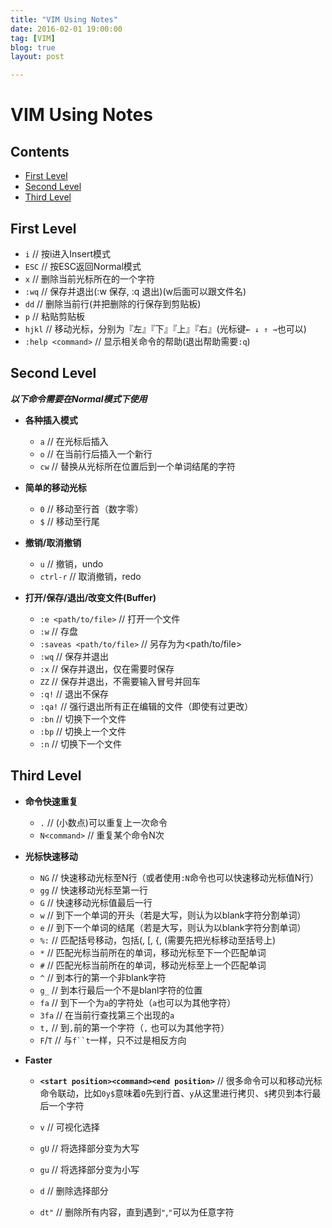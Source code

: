 ```yaml
---
title: "VIM Using Notes"
date: 2016-02-01 19:00:00
tag: [VIM]
blog: true
layout: post

---
```


# VIM Using Notes

## Contents
- [First Level](#First-Level)
- [Second Level](#Second-Level)
- [Third Level](#Third-Level)


## First Level

- ` i `	// 按i进入Insert模式
- ` ESC `	// 按ESC返回Normal模式
- ` x `	// 删除当前光标所在的一个字符
- ` :wq `	// 保存并退出(:w 保存, :q 退出)(w后面可以跟文件名)
- ` dd `	// 删除当前行(并把删除的行保存到剪贴板)
- ` p `	// 粘贴剪贴板
- ` hjkl `	// 移动光标，分别为『左』『下』『上』『右』(光标键` ← ↓ ↑ → `也可以)
- ` :help <command> `	// 显示相关命令的帮助(退出帮助需要` :q `)

## Second Level

***以下命令需要在Normal模式下使用***

- **各种插入模式**
	- ` a `	// 在光标后插入
	- ` o `	// 在当前行后插入一个新行
	- ` cw `	// 替换从光标所在位置后到一个单词结尾的字符
	
- **简单的移动光标**
	- ` 0 `	// 移动至行首（数字零）
	- ` $ `	// 移动至行尾
	
- **撤销/取消撤销**
	- ` u `	// 撤销，undo
	- ` ctrl-r `	// 取消撤销，redo

- **打开/保存/退出/改变文件(Buffer)**
	- ` :e <path/to/file> `	// 打开一个文件
	- ` :w `	// 存盘
	- ` :saveas <path/to/file> `	// 另存为为<path/to/file>
	- ` :wq `	// 保存并退出
	- ` :x `	// 保存并退出，仅在需要时保存
	- ` ZZ `	// 保存并退出，不需要输入冒号并回车
	- ` :q! `	// 退出不保存
	- ` :qa! `	// 强行退出所有正在编辑的文件（即使有过更改）
	- ` :bn `	// 切换下一个文件
	- ` :bp `	// 切换上一个文件
	- ` :n `	// 切换下一个文件
	
## Third Level

- **命令快速重复**
	- ` . `	// (小数点)可以重复上一次命令
	- ` N<command> `	// 重复某个命令N次
	
- **光标快速移动**
	- ` NG `	// 快速移动光标至N行（或者使用` :N `命令也可以快速移动光标值N行）
	- ` gg `	// 快速移动光标至第一行
	- ` G `	// 快速移动光标值最后一行
	- ` w `	// 到下一个单词的开头（若是大写，则认为以blank字符分割单词）
	- ` e `	// 到下一个单词的结尾（若是大写，则认为以blank字符分割单词）
	- ` %: `	// 匹配括号移动，包括(, [, {, (需要先把光标移动至括号上)
	- ` * `	// 匹配光标当前所在的单词，移动光标至下一个匹配单词
	- ` # `	// 匹配光标当前所在的单词，移动光标至上一个匹配单词
	- ` ^ `	// 到本行的第一个非blank字符
	- ` g_ `	// 到本行最后一个不是blanl字符的位置
	- ` fa `	// 到下一个为`a`的字符处（`a`也可以为其他字符）
	- ` 3fa `	// 在当前行查找第三个出现的`a`
	- ` t, `	// 到`,`前的第一个字符（`,`
也可以为其他字符）
	- `F`/`T`	// 与`f``t`一样，只不过是相反方向
	
- **Faster**
	- **` <start position><command><end position> `**	// 很多命令可以和移动光标命令联动，比如` 0y$ `意味着` 0 `先到行首、` y `从这里进行拷贝、` $ `拷贝到本行最后一个字符
	
	- ` v `	// 可视化选择
	- ` gU `	// 将选择部分变为大写
	- ` gu `	// 将选择部分变为小写
	- ` d `	// 删除选择部分
 	- ` dt" `	// 删除所有内容，直到遇到`"`,`"`可以为任意字符

 	
	



